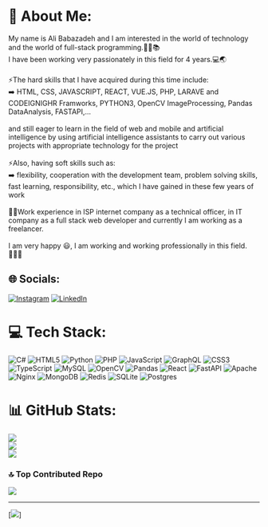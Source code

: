 # 💫 About Me:
My name is Ali Babazadeh and I am interested in the world of technology and the world of full-stack programming.👨‍💻📚<br> I have been working very passionately in this field for 4 years.💻🌏<br><br>⚡️The hard skills that I have acquired during this time include: <br>   ➡️ HTML, CSS, JAVASCRIPT, REACT, VUE.JS, PHP, LARAVE and CODEIGNIGHR Framworks, PYTHON3, OpenCV ImageProcessing, Pandas DataAnalysis, FASTAPI,...<br><br>and still eager to learn in the field of web and mobile and artificial intelligence by using artificial intelligence assistants to carry out various projects with appropriate technology for the project<br><br>⚡️Also, having soft skills such as: <br>    ➡️ flexibility, cooperation with the development team, problem solving skills, fast learning, responsibility, etc., which I have gained in these few years of work<br><br>🧑‍🔧Work experience in ISP internet company as a technical officer, in IT company as a full stack web developer and currently I am working as a freelancer.<br><br>I am very happy 😃, I am working and working professionally in this field. 🙋‍♂️✅


## 🌐 Socials:
[![Instagram](https://img.shields.io/badge/Instagram-%23E4405F.svg?logo=Instagram&logoColor=white)](https://instagram.com/bz4dev.co) [![LinkedIn](https://img.shields.io/badge/LinkedIn-%230077B5.svg?logo=linkedin&logoColor=white)](https://linkedin.com/in/bz4devco) 

# 💻 Tech Stack:
![C#](https://img.shields.io/badge/c%23-%23239120.svg?style=for-the-badge&logo=csharp&logoColor=white) ![HTML5](https://img.shields.io/badge/html5-%23E34F26.svg?style=for-the-badge&logo=html5&logoColor=white) ![Python](https://img.shields.io/badge/python-3670A0?style=for-the-badge&logo=python&logoColor=ffdd54) ![PHP](https://img.shields.io/badge/php-%23777BB4.svg?style=for-the-badge&logo=php&logoColor=white) ![JavaScript](https://img.shields.io/badge/javascript-%23323330.svg?style=for-the-badge&logo=javascript&logoColor=%23F7DF1E) ![GraphQL](https://img.shields.io/badge/-GraphQL-E10098?style=for-the-badge&logo=graphql&logoColor=white) ![CSS3](https://img.shields.io/badge/css3-%231572B6.svg?style=for-the-badge&logo=css3&logoColor=white) ![TypeScript](https://img.shields.io/badge/typescript-%23007ACC.svg?style=for-the-badge&logo=typescript&logoColor=white) ![MySQL](https://img.shields.io/badge/mysql-4479A1.svg?style=for-the-badge&logo=mysql&logoColor=white) ![OpenCV](https://img.shields.io/badge/opencv-%23white.svg?style=for-the-badge&logo=opencv&logoColor=white) ![Pandas](https://img.shields.io/badge/pandas-%23150458.svg?style=for-the-badge&logo=pandas&logoColor=white) ![React](https://img.shields.io/badge/react-%2320232a.svg?style=for-the-badge&logo=react&logoColor=%2361DAFB) ![FastAPI](https://img.shields.io/badge/FastAPI-005571?style=for-the-badge&logo=fastapi) ![Apache](https://img.shields.io/badge/apache-%23D42029.svg?style=for-the-badge&logo=apache&logoColor=white) ![Nginx](https://img.shields.io/badge/nginx-%23009639.svg?style=for-the-badge&logo=nginx&logoColor=white) ![MongoDB](https://img.shields.io/badge/MongoDB-%234ea94b.svg?style=for-the-badge&logo=mongodb&logoColor=white) ![Redis](https://img.shields.io/badge/redis-%23DD0031.svg?style=for-the-badge&logo=redis&logoColor=white) ![SQLite](https://img.shields.io/badge/sqlite-%2307405e.svg?style=for-the-badge&logo=sqlite&logoColor=white) ![Postgres](https://img.shields.io/badge/postgres-%23316192.svg?style=for-the-badge&logo=postgresql&logoColor=white)
# 📊 GitHub Stats:
![](https://github-readme-stats.vercel.app/api?username=bz4devco&theme=dark&hide_border=false&include_all_commits=false&count_private=false)<br/>
![](https://github-readme-streak-stats.herokuapp.com/?user=bz4devco&theme=dark&hide_border=false)<br/>
![](https://github-readme-stats.vercel.app/api/top-langs/?username=bz4devco&theme=dark&hide_border=false&include_all_commits=false&count_private=false&layout=compact)

### 🔝 Top Contributed Repo
![](https://github-contributor-stats.vercel.app/api?username=bz4devco&limit=5&theme=dark&combine_all_yearly_contributions=true)

---
[![](https://visitcount.itsvg.in/api?id=bz4devco&icon=0&color=0)]

<!-- Proudly created with GPRM ( https://gprm.itsvg.in ) -->
